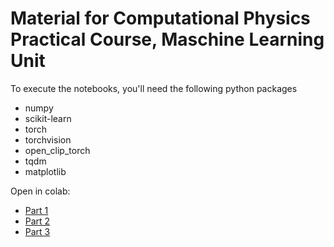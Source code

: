 # Material for Computational Physics Practical Course, Maschine Learning Unit

To execute the notebooks, you'll need the following python packages

* numpy
* scikit-learn
* torch
* torchvision
* open_clip_torch
* tqdm
* matplotlib

Open in colab:
* [Part 1](https://colab.research.google.com/github/matthias-k/computational_physics_2025/blob/main/01_linear_classification.ipynb)
* [Part 2](https://colab.research.google.com/github/matthias-k/computational_physics_2025/blob/main/02_mnist_classification.ipynb)
* [Part 3](https://colab.research.google.com/github/matthias-k/computational_physics_2025/blob/main/03_CLIP.ipynb)
